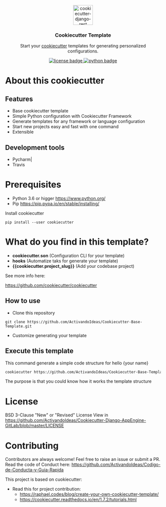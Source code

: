 <div align="center">
  <img width="64" src="https://avatars1.githubusercontent.com/u/66532658?s=400&u=f2457dec96897c5dbc843372ec8b325589ab84d5&v=4" alt="cookiecutter-django-rest">
  <h3 align="center">Cookiecutter Template</h3>
  <p align="center">
    Start your <a href="https://github.com/cookiecutter/cookiecutter" target="__blank">cookiecutter</a> templates for generating personalized configurations.
  </p>
  <p align="center">
    <a href="https://github.com/ActivandoIdeas/Cookiecutter-Django-AppEngine-GitLab/blob/master/LICENSE">
      	<img src="https://img.shields.io/badge/License-BSD3-blue.svg"  alt="license badge"/>
    </a>
    <a href="https://www.python.org/">
        <img src="https://img.shields.io/pypi/pyversions/Django.svg?style=flat-square"  alt="python badge">
    </a>
  </p>
</div>

# About this cookiecutter

## Features

- Base cookiecutter template
- Simple Python configuration with Cookiecutter Framework
- Generate templates for any framework or language configuration
- Start new projects easy and fast with one command
- Extensible

## Development tools

- Pycharm|
- Travis

# Prerequisites

* Python 3.6 or higger https://www.python.org/
* Pip https://pip.pypa.io/en/stable/installing/

Install cookiecutter

```shell
pip install --user cookiecutter
```

# What do you find in this template?

* **cookiecutter.son** (Configuration CLI for your template)
* **hooks** (Automatize taks for generate your template)
* **{{cookiecutter.project_slug}}** (Add your codebase project)

See more info here:

https://github.com/cookiecutter/cookiecutter


## How to use

* Clone this repository

```
git clone https://github.com/ActivandoIdeas/Cookiecutter-Base-Template.git
```

* Customize generating your template

## Execute this template

This command generate a simple code structure for hello {your name}

```Bash
cookiecutter https://github.com/ActivandoIdeas/Cookiecutter-Base-Template.git
```

The purpose is that you could know how it works the template structure

# License

BSD 3-Clause "New" or "Revised" License
View in https://github.com/ActivandoIdeas/Cookiecutter-Django-AppEngine-GitLab/blob/master/LICENSE

# Contributing

Contributors are always welcome!
Feel free to raise an issue or submit a PR.
Read the code of Conduct here: https://github.com/ActivandoIdeas/Codigo-de-Conducta-y-Guia-Rapida

This project is based on cuokiecutter: 
* Read this for project contribution: 
    * https://raphael.codes/blog/create-your-own-cookiecutter-template/
    * https://cookiecutter.readthedocs.io/en/1.7.2/tutorials.html